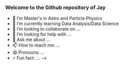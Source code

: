 ### Welcome to the Github repository of Jay


- 🔭 I’m Master's in Astro and Particle Physics
- 🌱 I’m currently learning Data Analysis/Data Science
- 👯 I’m looking to collaborate on ...
- 🤔 I’m looking for help with ...
- 💬 Ask me about ...
- 📫 How to reach me: ...
- 😄 Pronouns: ...
- ⚡ Fun fact: ...
-->
